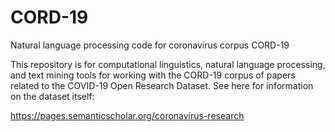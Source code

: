 # CORD-19
Natural language processing code for coronavirus corpus CORD-19

This repository is for computational linguistics, natural language processing, and text mining tools for working with the CORD-19 corpus of papers related to the COVID-19 Open Research Dataset. See here for information on the dataset itself:

https://pages.semanticscholar.org/coronavirus-research

